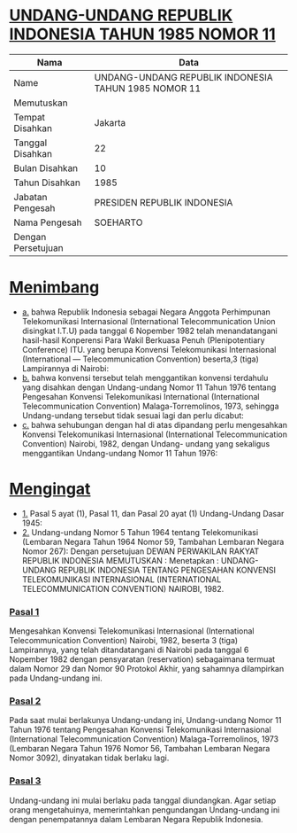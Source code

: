 # [UNDANG-UNDANG REPUBLIK INDONESIA TAHUN 1985 NOMOR 11](http://example.org/legal/document/uu/1985/11)

| Nama | Data |
| ------ | ----- |
|Name|UNDANG-UNDANG REPUBLIK INDONESIA TAHUN 1985 NOMOR 11|
|Memutuskan||
|Tempat Disahkan|Jakarta|
|Tanggal Disahkan|22|
|Bulan Disahkan|10|
|Tahun Disahkan|1985|
|Jabatan Pengesah|PRESIDEN REPUBLIK INDONESIA|
|Nama Pengesah|SOEHARTO|
|Dengan Persetujuan||
# [Menimbang](http://example.org/legal/document/uu/1985/11/menimbang)

* [a.](http://example.org/legal/document/uu/1985/11/menimbang/point/a) bahwa Republik Indonesia sebagai Negara Anggota Perhimpunan Telekomunikasi Internasional (International Telecommunication Union disingkat I.T.U) pada tanggal 6 Nopember 1982 telah menandatangani hasil-hasil Konperensi Para Wakil Berkuasa Penuh (Plenipotentiary Conference) ITU. yang berupa Konvensi Telekomunikasi Internasional (International — Telecommunication Convention) beserta,3 (tiga) Lampirannya di Nairobi:
* [b.](http://example.org/legal/document/uu/1985/11/menimbang/point/b) bahwa konvensi tersebut telah menggantikan konvensi terdahulu yang disahkan dengan Undang-undang Nomor 11 Tahun 1976 tentang Pengesahan Konvensi Telekomunikasi International (International Telecommunication Convention) Malaga-Torremolinos, 1973, sehingga Undang-undang tersebut tidak sesuai lagi dan perlu dicabut:
* [c.](http://example.org/legal/document/uu/1985/11/menimbang/point/c) bahwa sehubungan dengan hal di atas dipandang perlu mengesahkan Konvensi Telekomunikasi Internasional (International Telecommunication Convention) Nairobi, 1982, dengan Undang- undang yang sekaligus menggantikan Undang-undang Nomor 11 Tahun 1976:
# [Mengingat](http://example.org/legal/document/uu/1985/11/mengingat)

* [1.](http://example.org/legal/document/uu/1985/11/mengingat/point/0001) Pasal 5 ayat (1), Pasal 11, dan Pasal 20 ayat (1) Undang-Undang Dasar 1945:
* [2.](http://example.org/legal/document/uu/1985/11/mengingat/point/0002) Undang-undang Nomor 5 Tahun 1964 tentang Telekomunikasi (Lembaran Negara Tahun 1964 Nomor 59, Tambahan Lembaran Negara Nomor 267): Dengan persetujuan DEWAN PERWAKILAN RAKYAT REPUBLIK INDONESIA MEMUTUSKAN : Menetapkan : UNDANG-UNDANG REPUBLIK INDONESIA TENTANG PENGESAHAN KONVENSI TELEKOMUNIKASI INTERNASIONAL (INTERNATIONAL TELECOMMUNICATION CONVENTION) NAIROBI, 1982.

### [Pasal 1](http://example.org/legal/document/uu/1985/11/pasal/0001)
Mengesahkan Konvensi Telekomunikasi Internasional (International Telecommunication Convention) Nairobi, 1982, beserta 3 (tiga) Lampirannya, yang telah ditandatangani di Nairobi pada tanggal 6 Nopember 1982 dengan pensyaratan (reservation) sebagaimana termuat dalam Nomor 29 dan Nomor 90 Protokol Akhir, yang sahamnya dilampirkan pada Undang-undang ini.


### [Pasal 2](http://example.org/legal/document/uu/1985/11/pasal/0002)
Pada saat mulai berlakunya Undang-undang ini, Undang-undang Nomor 11 Tahun 1976 tentang Pengesahan Konvensi Telekomunikasi Internasional (International Telecommunication Convention) Malaga-Torremolinos, 1973 (Lembaran Negara Tahun 1976 Nomor 56, Tambahan Lembaran Negara Nomor 3092), dinyatakan tidak berlaku lagi.


### [Pasal 3](http://example.org/legal/document/uu/1985/11/pasal/0003)
Undang-undang ini mulai berlaku pada tanggal diundangkan. Agar setiap orang mengetahuinya, memerintahkan pengundangan Undang-undang ini dengan penempatannya dalam Lembaran Negara Republik Indonesia.
